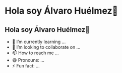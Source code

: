 # Hola soy Álvaro Huélmez👋
## Hola soy Álvaro Huélmez👋

- 🌱 I’m currently learning ...
- 💞️ I’m looking to collaborate on ...
- 📫 How to reach me ...
- 😄 Pronouns: ...
- ⚡ Fun fact: ...

<!---
ahuevel/ahuevel is a ✨ special ✨ repository because its `README.md` (this file) appears on your GitHub profile.
You can click the Preview link to take a look at your changes.
--->
